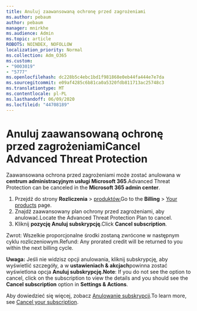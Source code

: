 ```yaml
---
title: Anuluj zaawansowaną ochronę przed zagrożeniami
ms.author: pebaum
author: pebaum
manager: mnirkhe
ms.audience: Admin
ms.topic: article
ROBOTS: NOINDEX, NOFOLLOW
localization_priority: Normal
ms.collection: Adm_O365
ms.custom:
- "9003019"
- "5777"
ms.openlocfilehash: dc228b5c4ebc1bd1f981868e0eb44fa444e7e7da
ms.sourcegitcommit: e09af4285c6b81ca0a5320fdb811713ac25748c3
ms.translationtype: MT
ms.contentlocale: pl-PL
ms.lasthandoff: 06/09/2020
ms.locfileid: "44708189"
---
```

# <a name="cancel-advanced-threat-protection"></a><span data-ttu-id="6b2cb-102">Anuluj zaawansowaną ochronę przed zagrożeniami</span><span class="sxs-lookup"><span data-stu-id="6b2cb-102">Cancel Advanced Threat Protection</span></span>

<span data-ttu-id="6b2cb-103">Zaawansowana ochrona przed zagrożeniami może zostać anulowana w **centrum administracyjnym usługi Microsoft 365**.</span><span class="sxs-lookup"><span data-stu-id="6b2cb-103">Advanced Threat Protection can be canceled in the **Microsoft 365 admin center**.</span></span>

1. <span data-ttu-id="6b2cb-104">Przejdź do strony **Rozliczenia**  >  [produktów.](https://go.microsoft.com/fwlink/p/?linkid=842054)</span><span class="sxs-lookup"><span data-stu-id="6b2cb-104">Go to the  **Billing** > [Your products](https://go.microsoft.com/fwlink/p/?linkid=842054) page.</span></span>
2. <span data-ttu-id="6b2cb-105">Znajdź zaawansowany plan ochrony przed zagrożeniami, aby anulować.</span><span class="sxs-lookup"><span data-stu-id="6b2cb-105">Locate the Advanced Threat Protection Plan to cancel.</span></span>
3. <span data-ttu-id="6b2cb-106">Kliknij **pozycję Anuluj subskrypcję**.</span><span class="sxs-lookup"><span data-stu-id="6b2cb-106">Click **Cancel subscription**.</span></span>

<span data-ttu-id="6b2cb-107">Zwrot: Wszelkie proporcjonalne środki zostaną zwrócone w następnym cyklu rozliczeniowym.</span><span class="sxs-lookup"><span data-stu-id="6b2cb-107">Refund: Any prorated credit will be returned to you within the next billing cycle.</span></span>

<span data-ttu-id="6b2cb-108">**Uwaga:** Jeśli nie widzisz opcji anulowania, kliknij subskrypcję, aby wyświetlić szczegóły, a w **ustawieniach & akcjach**powinna zostać wyświetlona opcja **Anuluj subskrypcję.**</span><span class="sxs-lookup"><span data-stu-id="6b2cb-108">**Note**: If you do not see the option to cancel, click on the subscription to view the details and you should see the **Cancel subscription** option in **Settings & Actions**.</span></span>

<span data-ttu-id="6b2cb-109">Aby dowiedzieć się więcej, zobacz [Anulowanie subskrypcji](https://docs.microsoft.com/microsoft-365/commerce/subscriptions/cancel-your-subscription).</span><span class="sxs-lookup"><span data-stu-id="6b2cb-109">To learn more, see [Cancel your subscription](https://docs.microsoft.com/microsoft-365/commerce/subscriptions/cancel-your-subscription).</span></span>
